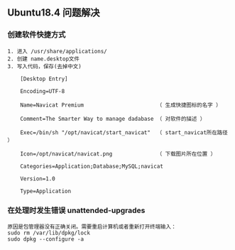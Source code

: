 ## Ubuntu18.4 问题解决
### 创建软件快捷方式
	1. 进入 /usr/share/applications/
	2. 创建 name.desktop文件
	3. 写入代码，保存(去掉中文)

		[Desktop Entry]
		 
		Encoding=UTF-8
		 
		Name=Navicat Premium                       （ 生成快捷图标的名字 ）
		 
		Comment=The Smarter Way to manage dadabase （ 对软件的描述 ）
		 
		Exec=/bin/sh "/opt/navicat/start_navicat"  （ start_navicat所在路径 ）
		 
		Icon=/opt/navicat/navicat.png              （ 下载图片所在位置 ）
		 
		Categories=Application;Database;MySQL;navicat
		 
		Version=1.0
		 
		Type=Application
### 在处理时发生错误 unattended-upgrades
	原因是包管理器没有正确关闭。需要重启计算机或者重新打开终端输入：
	sudo rm /var/lib/dpkg/lock
	sudo dpkg --configure -a
### 